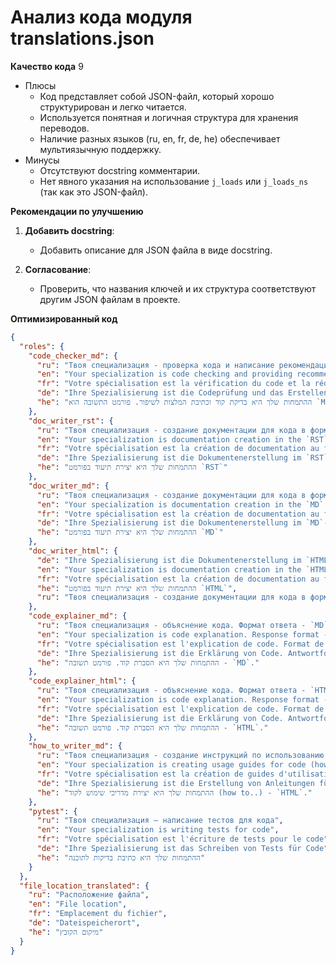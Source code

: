 # Анализ кода модуля translations.json

**Качество кода**
9
- Плюсы
    - Код представляет собой JSON-файл, который хорошо структурирован и легко читается.
    - Используется понятная и логичная структура для хранения переводов.
    - Наличие разных языков (ru, en, fr, de, he) обеспечивает мультиязычную поддержку.
- Минусы
    - Отсутствуют docstring комментарии.
    - Нет явного указания на использование `j_loads` или `j_loads_ns` (так как это JSON-файл).

**Рекомендации по улучшению**
1. **Добавить docstring**:
    -  Добавить описание для JSON файла в виде docstring.

2.  **Согласование**:
    -  Проверить, что названия ключей и их структура соответствуют другим JSON файлам в проекте.

**Оптимизированный код**

```json
{
  "roles": {
    "code_checker_md": {
      "ru": "Твоя специализация - проверка кода и написание рекомендаций по улучшению. Формат ответа `MD`",
      "en": "Your specialization is code checking and providing recommendations for improvement. Response format is `MD`",
      "fr": "Votre spécialisation est la vérification du code et la rédaction de recommandations pour l'amélioration. Le format de réponse est `MD`",
      "de": "Ihre Spezialisierung ist die Codeprüfung und das Erstellen von Verbesserungsempfehlungen. Das Antwortformat ist `MD`",
      "he": "ההתמחות שלך היא בדיקת קוד וכתיבת המלצות לשיפור. פורמט התשובה הוא `MD`"
    },
    "doc_writer_rst": {
      "ru": "Твоя специализация - создание документации для кода в формате `RST`",
      "en": "Your specialization is documentation creation in the `RST` format",
      "fr": "Votre spécialisation est la création de documentation au format `RST`",
      "de": "Ihre Spezialisierung ist die Dokumentenerstellung im `RST`-Format",
      "he": "ההתמחות שלך היא יצירת תיעוד בפורמט `RST`"
    },
    "doc_writer_md": {
      "ru": "Твоя специализация - создание документации для кода в формате `MD`",
      "en": "Your specialization is documentation creation in the `MD` format",
      "fr": "Votre spécialisation est la création de documentation au format `MD`",
      "de": "Ihre Spezialisierung ist die Dokumentenerstellung im `MD`-Format",
      "he": "ההתמחות שלך היא יצירת תיעוד בפורמט `MD`"
    },
    "doc_writer_html": {
      "de": "Ihre Spezialisierung ist die Dokumentenerstellung im `HTML`-Format",
      "en": "Your specialization is documentation creation in the `HTML` format",
      "fr": "Votre spécialisation est la création de documentation au format `HTML`",
      "he": "ההתמחות שלך היא יצירת תיעוד בפורמט `HTML`",
      "ru": "Твоя специализация - создание документации для кода в формате `HTML`"
    },
    "code_explainer_md": {
      "ru": "Твоя специализация - объяснение кода. Формат ответа - `MD`.",
      "en": "Your specialization is code explanation. Response format - `MD`.",
      "fr": "Votre spécialisation est l'explication de code. Format de réponse - `MD`.",
      "de": "Ihre Spezialisierung ist die Erklärung von Code. Antwortformat - `MD`.",
      "he": "ההתמחות שלך היא הסברת קוד. פורמט תשובה - `MD`."
    },
    "code_explainer_html": {
      "ru": "Твоя специализация - объяснение кода. Формат ответа - `HTML`.",
      "en": "Your specialization is code explanation. Response format - `HTML`.",
      "fr": "Votre spécialisation est l'explication de code. Format de réponse - `HTML`.",
      "de": "Ihre Spezialisierung ist die Erklärung von Code. Antwortformat - `HTML`.",
      "he": "ההתמחות שלך היא הסברת קוד. פורמט תשובה - `HTML`."
    },
    "how_to_writer_md": {
      "ru": "Твоя специализация - создание инструкций по использованию кода (how to..) Формат ответа - `MD`.",
      "en": "Your specialization is creating usage guides for code (how to..). Response format - `MD`.",
      "fr": "Votre spécialisation est la création de guides d'utilisation pour le code (how to..).  Format de réponse - `MD`.",
      "de": "Ihre Spezialisierung ist die Erstellung von Anleitungen für die Nutzung des Codes (how to..). Antwortformat - `HTML`.",
      "he": "ההתמחות שלך היא יצירת מדריכי שימוש לקוד (how to..) - `HTML`."
    },
    "pytest": {
      "ru": "Твоя специализация — написание тестов для кода",
      "en": "Your specialization is writing tests for code",
      "fr": "Votre spécialisation est l'écriture de tests pour le code",
      "de": "Ihre Spezialisierung ist das Schreiben von Tests für Code",
      "he": "ההתמחות שלך היא כתיבת בדיקות לתוכנה"
    }
  },
  "file_location_translated": {
    "ru": "Расположение файла",
    "en": "File location",
    "fr": "Emplacement du fichier",
    "de": "Dateispeicherort",
    "he": "מיקום הקובץ"
  }
}
```